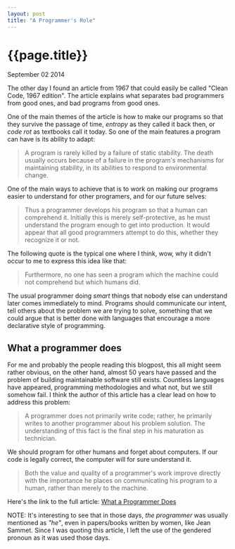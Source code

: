 ```yaml
---
layout: post
title: "A Programmer's Role"
---
```


# {{page.title}} #

<span class="meta">September 02 2014</span>

The other day I found an article from 1967 that could easily be called
"Clean Code, 1967 edition". The article explains what separates bad
programmers from good ones, and bad programs from good ones.

One of the main themes of the article is how to make our programs so
that they survive the passage of time, _entropy_ as they called it
back then, or _code rot_ as textbooks call it today. So one of the
main features a program can have is its ability to adapt:

>A program is rarely killed by a failure of static stability. The
>death usually occurs because of a failure in the program's mechanisms
>for maintaining stability, in its abilities to respond to
>environmental change.

One of the main ways to achieve that is to work on making our programs
easier to understand for other programers, and for our future selves:

>Thus a programmer develops his program so that a human can comprehend
>it. Initially this is merely self-protective, as he must understand
>the program enough to get into production. It would appear that all
>good programmers attempt to do this, whether they recognize it or
>not.

The following quote is the typical one where I think, wow, why it
didn't occur to me to express this idea like that:

>Furthermore, no one has seen a program which the machine could not
>comprehend but which humans did.

The usual programmer doing _smart_ things that nobody else can
understand later comes immediately to mind. Programs should communicate
our intent, tell others about the problem we are trying to solve,
something that we could argue that is better done with languages that
encourage a more declarative style of programming.

## What a programmer does ##

For me and probably the people reading this blogpost, this all might
seem rather obvious, on the other hand, almost 50 years have passed
and the problem of building maintainable software still
exists. Countless languages have appeared, programming methodologies
and what not, but we still somehow fail. I think the author of this
article has a clear lead on how to address this problem:

>A programmer does not primarily write code; rather, he primarily
>writes to another programmer about his problem solution. The
>understanding of this fact is the final step in his maturation as
>technician.

We should program for other humans and forget about computers. If our
code is legally correct, the computer will for sure understand it.

>Both the value and quality of a programmer's work improve directly
>with the importance he places on communicating his program to a
>human, rather than merely to the machine.

Here's the link to the full article:
[What a Programmer Does](http://archive.computerhistory.org/resources/text/Knuth_Don_X4100/PDF_index/k-9-pdf/k-9-u2769-1-Baker-What-Programmer-Does.pdf)

NOTE: It's interesting to see that in those days, _the programmer_
was usually mentioned as _"he"_, even in papers/books written by women,
like Jean Sammet. Since I was quoting this article, I left the use of
the gendered pronoun as it was used those days.
